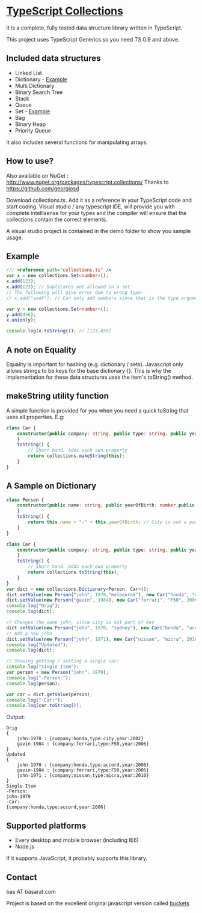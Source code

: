 [TypeScript Collections](https://github.com/basarat/typescript-collections/)
====================
It is a complete, fully tested data structure library written in TypeScript.

This project uses TypeScript Generics so you need TS 0.9 and above.

Included data structures
---------------------

- Linked List
- Dictionary - [Example](#a-sample-on-dictionary)
- Multi Dictionary
- Binary Search Tree
- Stack
- Queue
- Set - [Example](#example)
- Bag
- Binary Heap
- Priority Queue

It also includes several functions for manipulating arrays.

How to use?
--------------------

Also available on NuGet : http://www.nuget.org/packages/typescript.collections/ Thanks to https://github.com/georgiosd

Download collections.ts. Add it as a reference in your TypeScript code and start coding. 
Visual studio / any typescript IDE, will provide you with complete intellisense for your types and the compiler will 
ensure that the collections contain the correct elements. 

A visual studio project is contained in the demo folder to show you sample usage. 

Example
--------------------
```typescript
/// <reference path="collections.ts" />
var x = new collections.Set<number>(); 
x.add(123);
x.add(123); // Duplicates not allowed in a set 
// The following will give error due to wrong type: 
// x.add("asdf"); // Can only add numbers since that is the type argument. 

var y = new collections.Set<number>();
y.add(456);
x.union(y);

console.log(x.toString()); // [123,456] 
```

A note on Equality
-------------------
Equality is important for hashing (e.g. dictionary / sets). Javascript only allows strings to be keys for the base dictionary {}.
This is why the implementation for these data structures uses the item's toString() method.


makeString utility function
-------------------

A simple function is provided for you when you need a quick toString that uses all properties. E.g: 
```typescript
class Car {
    constructor(public company: string, public type: string, public year: number) {
    }
    toString() {
        // Short hand. Adds each own property 
        return collections.makeString(this);
    }
}
```

A Sample on Dictionary
---------------------

```typescript
class Person {
    constructor(public name: string, public yearOfBirth: number,public city?:string) {
    }
    toString() {
        return this.name + "-" + this.yearOfBirth; // City is not a part of the key. 
    }
}

class Car {
    constructor(public company: string, public type: string, public year: number) {
    }
    toString() {
        // Short hand. Adds each own property 
        return collections.toString(this);
    }
}
var dict = new collections.Dictionary<Person, Car>();
dict.setValue(new Person("john", 1970,"melbourne"), new Car("honda", "city", 2002));
dict.setValue(new Person("gavin", 1984), new Car("ferrari", "F50", 2006));
console.log("Orig");
console.log(dict);

// Changes the same john, since city is not part of key 
dict.setValue(new Person("john", 1970, "sydney"), new Car("honda", "accord", 2006)); 
// Add a new john
dict.setValue(new Person("john", 1971), new Car("nissan", "micra", 2010)); 
console.log("Updated");
console.log(dict);

// Showing getting / setting a single car: 
console.log("Single Item");
var person = new Person("john", 1970); 
console.log("-Person:");
console.log(person);

var car = dict.getValue(person);
console.log("-Car:");
console.log(car.toString());
```
Output: 
```
Orig
{
    john-1970 : {company:honda,type:city,year:2002}
	gavin-1984 : {company:ferrari,type:F50,year:2006}
}
Updated
{
	john-1970 : {company:honda,type:accord,year:2006}
	gavin-1984 : {company:ferrari,type:F50,year:2006}
	john-1971 : {company:nissan,type:micra,year:2010}
}
Single Item
-Person:
john-1970
-Car:
{company:honda,type:accord,year:2006}
```

Supported platforms
--------------------

- Every desktop and mobile browser (including IE6)
- Node.js

If it supports JavaScript, it probably supports this library.

Contact
--------------------

bas AT basarat.com 

Project is based on the excellent original javascript version called [buckets](https://github.com/mauriciosantos/buckets)
